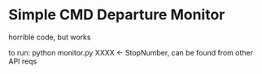 # Simple CMD Departure Monitor
horrible code, but works

to run:
python monitor.py XXXX <- StopNumber, can be found from other API reqs
